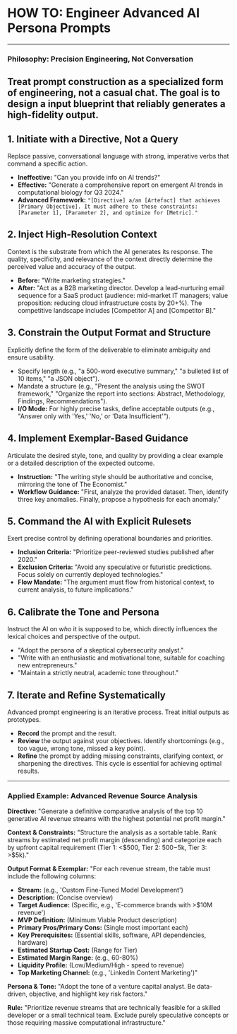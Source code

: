 # HOW TO: Engineer Advanced AI Persona Prompts
---
### **Philosophy: Precision Engineering, Not Conversation**
Treat prompt construction as a specialized form of engineering, not a casual chat. The goal is to design a input blueprint that reliably generates a high-fidelity output.
---
## **1. Initiate with a Directive, Not a Query**
Replace passive, conversational language with strong, imperative verbs that command a specific action.

*   **Ineffective:** "Can you provide info on AI trends?"
*   **Effective:** "Generate a comprehensive report on emergent AI trends in computational biology for Q3 2024."
*   **Advanced Framework:** `"[Directive] a/an [Artefact] that achieves [Primary Objective]. It must adhere to these constraints: [Parameter 1], [Parameter 2], and optimize for [Metric]."`

## **2. Inject High-Resolution Context**
Context is the substrate from which the AI generates its response. The quality, specificity, and relevance of the context directly determine the perceived value and accuracy of the output.

*   **Before:** "Write marketing strategies."
*   **After:** "Act as a B2B marketing director. Develop a lead-nurturing email sequence for a SaaS product (audience: mid-market IT managers; value proposition: reducing cloud infrastructure costs by 20+%). The competitive landscape includes [Competitor A] and [Competitor B]."

## **3. Constrain the Output Format and Structure**
Explicitly define the form of the deliverable to eliminate ambiguity and ensure usability.

*   Specify length (e.g., "a 500-word executive summary," "a bulleted list of 10 items," "a JSON object").
*   Mandate a structure (e.g., "Present the analysis using the SWOT framework," "Organize the report into sections: Abstract, Methodology, Findings, Recommendations").
*   **I/O Mode:** For highly precise tasks, define acceptable outputs (e.g., "Answer only with 'Yes,' 'No,' or 'Data Insufficient'").

## **4. Implement Exemplar-Based Guidance**
Articulate the desired style, tone, and quality by providing a clear example or a detailed description of the expected outcome.

*   **Instruction:** "The writing style should be authoritative and concise, mirroring the tone of The Economist."
*   **Workflow Guidance:** "First, analyze the provided dataset. Then, identify three key anomalies. Finally, propose a hypothesis for each anomaly."

## **5. Command the AI with Explicit Rulesets**
Exert precise control by defining operational boundaries and priorities.

*   **Inclusion Criteria:** "Prioritize peer-reviewed studies published after 2020."
*   **Exclusion Criteria:** "Avoid any speculative or futuristic predictions. Focus solely on currently deployed technologies."
*   **Flow Mandate:** "The argument must flow from historical context, to current analysis, to future implications."

## **6. Calibrate the Tone and Persona**
Instruct the AI on *who* it is supposed to be, which directly influences the lexical choices and perspective of the output.

*   "Adopt the persona of a skeptical cybersecurity analyst."
*   "Write with an enthusiastic and motivational tone, suitable for coaching new entrepreneurs."
*   "Maintain a strictly neutral, academic tone throughout."

## **7. Iterate and Refine Systematically**
Advanced prompt engineering is an iterative process. Treat initial outputs as prototypes.
*   **Record** the prompt and the result.
*   **Review** the output against your objectives. Identify shortcomings (e.g., too vague, wrong tone, missed a key point).
*   **Refine** the prompt by adding missing constraints, clarifying context, or sharpening the directives. This cycle is essential for achieving optimal results.

---

### **Applied Example: Advanced Revenue Source Analysis**

**Directive:**
"Generate a definitive comparative analysis of the top 10 generative AI revenue streams with the highest potential net profit margin."

**Context & Constraints:**
"Structure the analysis as a sortable table. Rank streams by estimated net profit margin (descending) and categorize each by upfront capital requirement (Tier 1: <$500, Tier 2: $500-$5k, Tier 3: >$5k)."

**Output Format & Exemplar:**
"For each revenue stream, the table must include the following columns:
*   **Stream:** (e.g., 'Custom Fine-Tuned Model Development')
*   **Description:** (Concise overview)
*   **Target Audience:** (Specific, e.g., 'E-commerce brands with >$10M revenue')
*   **MVP Definition:** (Minimum Viable Product description)
*   **Primary Pros/Primary Cons:** (Single most important each)
*   **Key Prerequisites:** (Essential skills, software, API dependencies, hardware)
*   **Estimated Startup Cost:** (Range for Tier)
*   **Estimated Margin Range:** (e.g., 60-80%)
*   **Liquidity Profile:** (Low/Medium/High - speed to revenue)
*   **Top Marketing Channel:** (e.g., 'LinkedIn Content Marketing')"

**Persona & Tone:**
"Adopt the tone of a venture capital analyst. Be data-driven, objective, and highlight key risk factors."

**Rule:**
"Prioritize revenue streams that are technically feasible for a skilled developer or a small technical team. Exclude purely speculative concepts or those requiring massive computational infrastructure."
